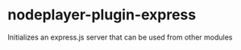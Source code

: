 nodeplayer-plugin-express
=========================

Initializes an express.js server that can be used from other modules
